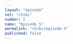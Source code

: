 ```yaml
---
layout: "episode"
set: "chibi"
number: 5
name: "Episode 5"
permalink: "chibi/episode-5"
published: false
---
```

